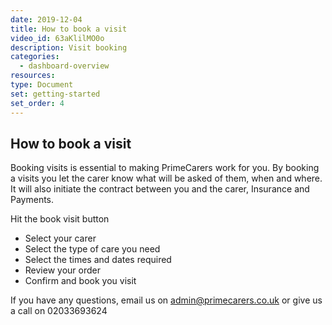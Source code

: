 ```yaml
---
date: 2019-12-04
title: How to book a visit
video_id: 63aKlilMO0o
description: Visit booking
categories:
  - dashboard-overview
resources:
type: Document
set: getting-started
set_order: 4
---
```


## How to book a visit

Booking visits is essential to making PrimeCarers work for you. By booking a visits you let the carer know what will be asked of them, when and where. It will also initiate the contract between you and the carer, Insurance and Payments.

Hit the book visit button
 - Select your carer
 - Select the type of care you need
 - Select the times and dates required
 - Review your order
 - Confirm and book you visit

If you have any questions, email us on admin@primecarers.co.uk or give us a call on 02033693624
